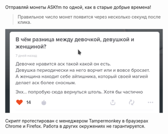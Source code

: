 Отправляй монеты ASKfm по одной, как в старые добрые времена!

> Правильное число монет появится через несколько секунд после клика.

![демо](https://github.com/AskfmForHumans/user.js/raw/main/imgs/1coin-1.gif)

Скрипт протестирован с менеджером Tampermonkey в браузерах Chrome и Firefox. Работа в других окружениях не гарантируется.
